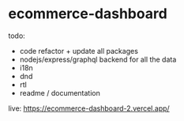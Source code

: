 # ecommerce-dashboard
todo:
- code refactor + update all packages
- nodejs/express/graphql backend for all the data
- i18n
- dnd
- rtl
- readme / documentation

live: https://ecommerce-dashboard-2.vercel.app/